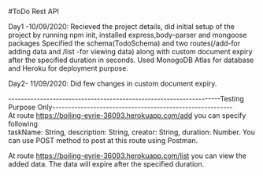 #ToDo Rest API

Day1 -10/09/2020:
Recieved the project details, did initial setup of the project by running npm init, installed express,body-parser and mongoose packages
Specified the schema(TodoSchema) and two routes(/add-for adding data and /list -for viewing data) along with custom document expiry after the specified duration in seconds.
Used MonogoDB Atlas for database and Heroku for deployment purpose.

Day2- 11/09/2020:
Did few changes in custom document expiry.

-------------------------------------------------------------------Testing Purpose Only---------------------------------------------------------     
At route https://boiling-eyrie-36093.herokuapp.com/add you can specify following                                                                                           
     taskName: String, description: String, creator: String, duration: Number. You can use POST method to post at this route using Postman.                    
                                                                                                                                                          
At route https://boiling-eyrie-36093.herokuapp.com/list you can view the added data. The data will expire after the specified duration.


